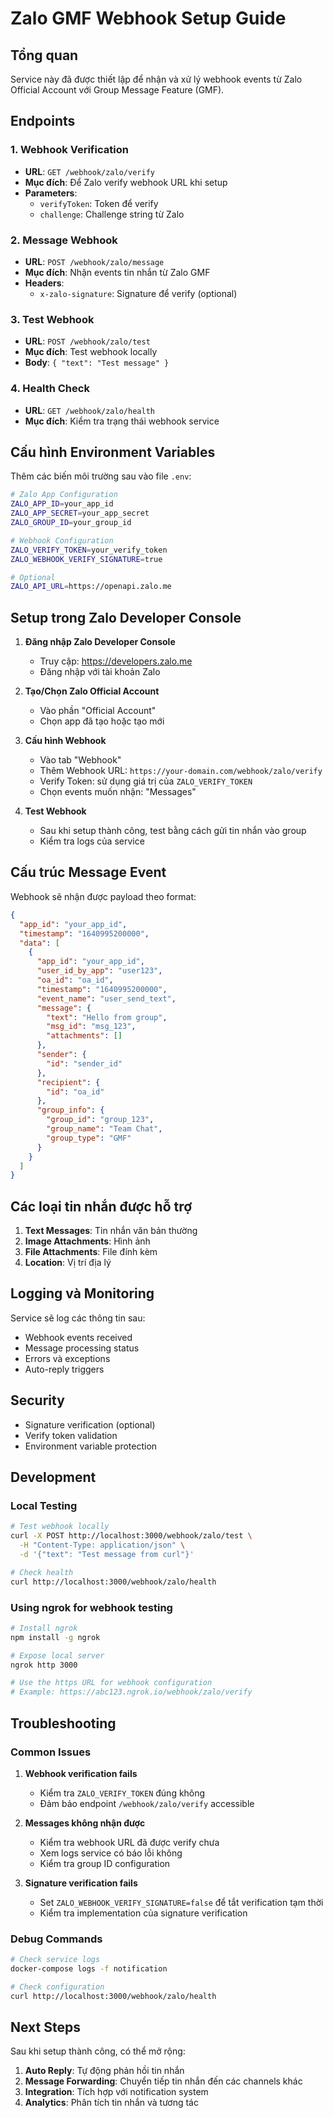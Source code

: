 # Zalo GMF Webhook Setup Guide

## Tổng quan

Service này đã được thiết lập để nhận và xử lý webhook events từ Zalo Official Account với Group Message Feature (GMF).

## Endpoints

### 1. Webhook Verification

- **URL**: `GET /webhook/zalo/verify`
- **Mục đích**: Để Zalo verify webhook URL khi setup
- **Parameters**:
  - `verifyToken`: Token để verify
  - `challenge`: Challenge string từ Zalo

### 2. Message Webhook

- **URL**: `POST /webhook/zalo/message`
- **Mục đích**: Nhận events tin nhắn từ Zalo GMF
- **Headers**:
  - `x-zalo-signature`: Signature để verify (optional)

### 3. Test Webhook

- **URL**: `POST /webhook/zalo/test`
- **Mục đích**: Test webhook locally
- **Body**: `{ "text": "Test message" }`

### 4. Health Check

- **URL**: `GET /webhook/zalo/health`
- **Mục đích**: Kiểm tra trạng thái webhook service

## Cấu hình Environment Variables

Thêm các biến môi trường sau vào file `.env`:

```bash
# Zalo App Configuration
ZALO_APP_ID=your_app_id
ZALO_APP_SECRET=your_app_secret
ZALO_GROUP_ID=your_group_id

# Webhook Configuration
ZALO_VERIFY_TOKEN=your_verify_token
ZALO_WEBHOOK_VERIFY_SIGNATURE=true

# Optional
ZALO_API_URL=https://openapi.zalo.me
```

## Setup trong Zalo Developer Console

1. **Đăng nhập Zalo Developer Console**

   - Truy cập: https://developers.zalo.me
   - Đăng nhập với tài khoản Zalo

2. **Tạo/Chọn Zalo Official Account**

   - Vào phần "Official Account"
   - Chọn app đã tạo hoặc tạo mới

3. **Cấu hình Webhook**

   - Vào tab "Webhook"
   - Thêm Webhook URL: `https://your-domain.com/webhook/zalo/verify`
   - Verify Token: sử dụng giá trị của `ZALO_VERIFY_TOKEN`
   - Chọn events muốn nhận: "Messages"

4. **Test Webhook**
   - Sau khi setup thành công, test bằng cách gửi tin nhắn vào group
   - Kiểm tra logs của service

## Cấu trúc Message Event

Webhook sẽ nhận được payload theo format:

```json
{
  "app_id": "your_app_id",
  "timestamp": "1640995200000",
  "data": [
    {
      "app_id": "your_app_id",
      "user_id_by_app": "user123",
      "oa_id": "oa_id",
      "timestamp": "1640995200000",
      "event_name": "user_send_text",
      "message": {
        "text": "Hello from group",
        "msg_id": "msg_123",
        "attachments": []
      },
      "sender": {
        "id": "sender_id"
      },
      "recipient": {
        "id": "oa_id"
      },
      "group_info": {
        "group_id": "group_123",
        "group_name": "Team Chat",
        "group_type": "GMF"
      }
    }
  ]
}
```

## Các loại tin nhắn được hỗ trợ

1. **Text Messages**: Tin nhắn văn bản thường
2. **Image Attachments**: Hình ảnh
3. **File Attachments**: File đính kèm
4. **Location**: Vị trí địa lý

## Logging và Monitoring

Service sẽ log các thông tin sau:

- Webhook events received
- Message processing status
- Errors và exceptions
- Auto-reply triggers

## Security

- Signature verification (optional)
- Verify token validation
- Environment variable protection

## Development

### Local Testing

```bash
# Test webhook locally
curl -X POST http://localhost:3000/webhook/zalo/test \
  -H "Content-Type: application/json" \
  -d '{"text": "Test message from curl"}'

# Check health
curl http://localhost:3000/webhook/zalo/health
```

### Using ngrok for webhook testing

```bash
# Install ngrok
npm install -g ngrok

# Expose local server
ngrok http 3000

# Use the https URL for webhook configuration
# Example: https://abc123.ngrok.io/webhook/zalo/verify
```

## Troubleshooting

### Common Issues

1. **Webhook verification fails**

   - Kiểm tra `ZALO_VERIFY_TOKEN` đúng không
   - Đảm bảo endpoint `/webhook/zalo/verify` accessible

2. **Messages không nhận được**

   - Kiểm tra webhook URL đã được verify chưa
   - Xem logs service có báo lỗi không
   - Kiểm tra group ID configuration

3. **Signature verification fails**
   - Set `ZALO_WEBHOOK_VERIFY_SIGNATURE=false` để tắt verification tạm thời
   - Kiểm tra implementation của signature verification

### Debug Commands

```bash
# Check service logs
docker-compose logs -f notification

# Check configuration
curl http://localhost:3000/webhook/zalo/health
```

## Next Steps

Sau khi setup thành công, có thể mở rộng:

1. **Auto Reply**: Tự động phản hồi tin nhắn
2. **Message Forwarding**: Chuyển tiếp tin nhắn đến các channels khác
3. **Integration**: Tích hợp với notification system
4. **Analytics**: Phân tích tin nhắn và tương tác
